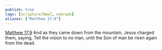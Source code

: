 ```yaml
---
publish: true
tags: [Scripture/NewT, noGraph]
aliases: ["Matthew 17:9"]
---
```

[Matthew 17:9](https://churchofjesuschrist.org/study/scriptures/nt/matt/17?lang=eng&id=p9#p9) And as they came down from the mountain, Jesus charged them, saying, Tell the vision to no man, until the Son of man be risen again from the dead.
